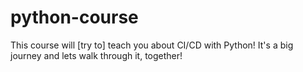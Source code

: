 # python-course
This course will [try to] teach you about CI/CD with Python! It's a big journey and lets walk through it, together! 
